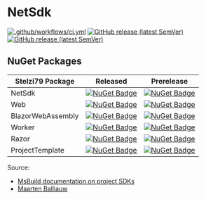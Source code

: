 # NetSdk

[![.github/workflows/ci.yml](https://github.com/Stelzi79/NetSdk/actions/workflows/ci.yml/badge.svg?branch=develop)](https://github.com/Stelzi79/NetSdk/actions/workflows/ci.yml)
[![GitHub release (latest SemVer)](https://img.shields.io/github/v/release/Stelzi79/NetSdk?sort=semver)](https://github.com/Stelzi79/NetSdk/releases)
[![GitHub release (latest SemVer)](https://img.shields.io/github/v/release/Stelzi79/NetSdk?label=ci-build)](https://github.com/Stelzi79/NetSdk/releases)

## NuGet Packages

| Stelzi79 Package  | Released                                                                                                                                             | Prerelease                                                                                                                                                                   |
| ----------------- | ---------------------------------------------------------------------------------------------------------------------------------------------------- | ---------------------------------------------------------------------------------------------------------------------------------------------------------------------------- |
| NetSdk            | [![NuGet Badge](https://buildstats.info/nuget/Stelzi79.NetSdk)](https://www.nuget.org/packages/Stelzi79.NetSdk/)                                     | [![NuGet Badge](https://buildstats.info/nuget/Stelzi79.NetSdk?includePreReleases=true)](https://www.nuget.org/packages/Stelzi79.NetSdk/)                                     |
| Web               | [![NuGet Badge](https://buildstats.info/nuget/Stelzi79.NetSdk.Web)](https://www.nuget.org/packages/Stelzi79.NetSdk.Web/)                             | [![NuGet Badge](https://buildstats.info/nuget/Stelzi79.NetSdk.Web?includePreReleases=true)](https://www.nuget.org/packages/Stelzi79.NetSdk.Web/)                             |
| BlazorWebAssembly | [![NuGet Badge](https://buildstats.info/nuget/Stelzi79.NetSdk.BlazorWebAssembly)](https://www.nuget.org/packages/Stelzi79.NetSdk.BlazorWebAssembly/) | [![NuGet Badge](https://buildstats.info/nuget/Stelzi79.NetSdk.BlazorWebAssembly?includePreReleases=true)](https://www.nuget.org/packages/Stelzi79.NetSdk.BlazorWebAssembly/) |
| Worker            | [![NuGet Badge](https://buildstats.info/nuget/Stelzi79.NetSdk.Worker)](https://www.nuget.org/packages/Stelzi79.NetSdk.Worker/)                       | [![NuGet Badge](https://buildstats.info/nuget/Stelzi79.NetSdk.Worker?includePreReleases=true)](https://www.nuget.org/packages/Stelzi79.NetSdk.Worker/)                       |
| Razor             | [![NuGet Badge](https://buildstats.info/nuget/Stelzi79.NetSdk.Razor)](https://www.nuget.org/packages/Stelzi79.NetSdk.Razor/)                         | [![NuGet Badge](https://buildstats.info/nuget/Stelzi79.NetSdk.Razor?includePreReleases=true)](https://www.nuget.org/packages/Stelzi79.NetSdk.Razor/)                         |
| ProjectTemplate   | [![NuGet Badge](https://buildstats.info/nuget/Stelzi79.NetSdk.ProjectTemplate)](https://www.nuget.org/packages/Stelzi79.NetSdk.ProjectTemplate/)     | [![NuGet Badge](https://buildstats.info/nuget/Stelzi79.NetSdk.ProjectTemplate?includePreReleases=true)](https://www.nuget.org/packages/Stelzi79.NetSdk.ProjectTemplate/)     |

Source:

- [MsBuild documentation on project SDKs](https://docs.microsoft.com/en-us/visualstudio/msbuild/how-to-use-project-sdk?view=vs-2019#how-project-sdks-are-resolved)
- [Maarten Balliauw](https://blog.maartenballiauw.be/post/2017/04/10/extending-dotnet-cli-with-custom-tools.html)
